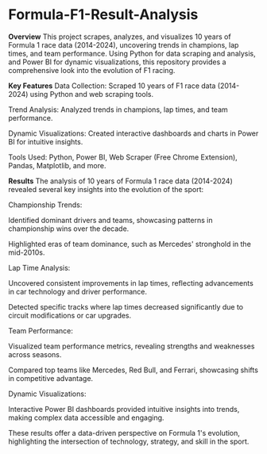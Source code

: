 # Formula-F1-Result-Analysis
**Overview**
This project scrapes, analyzes, and visualizes 10 years of Formula 1 race data (2014-2024), uncovering trends in champions, lap times, and team performance. Using Python for data scraping and analysis, and Power BI for dynamic visualizations, this repository provides a comprehensive look into the evolution of F1 racing.

**Key Features**
Data Collection: Scraped 10 years of F1 race data (2014-2024) using Python and web scraping tools.

Trend Analysis: Analyzed trends in champions, lap times, and team performance.

Dynamic Visualizations: Created interactive dashboards and charts in Power BI for intuitive insights.

Tools Used: Python, Power BI, Web Scraper (Free Chrome Extension), Pandas, Matplotlib, and more.

**Results**
The analysis of 10 years of Formula 1 race data (2014-2024) revealed several key insights into the evolution of the sport:

Championship Trends:

Identified dominant drivers and teams, showcasing patterns in championship wins over the decade.

Highlighted eras of team dominance, such as Mercedes' stronghold in the mid-2010s.

Lap Time Analysis:

Uncovered consistent improvements in lap times, reflecting advancements in car technology and driver performance.

Detected specific tracks where lap times decreased significantly due to circuit modifications or car upgrades.

Team Performance:

Visualized team performance metrics, revealing strengths and weaknesses across seasons.

Compared top teams like Mercedes, Red Bull, and Ferrari, showcasing shifts in competitive advantage.

Dynamic Visualizations:

Interactive Power BI dashboards provided intuitive insights into trends, making complex data accessible and engaging.

These results offer a data-driven perspective on Formula 1's evolution, highlighting the intersection of technology, strategy, and skill in the sport. 

